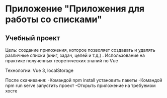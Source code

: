 # Приложение "Приложения для работы со списками"

## Учебный проект

Цель: создание приложения, которое позволяет создавать и удалять различные списки (книг, задач, целей и т.д.)  . Использование на практике полученных теоретических знаний по Vue

Технологии: Vue 3, localStorage

После скачивания:
-Командой npm install установить пакеты
-Командой npm run serve запустить проект
-Открыть приложение на требуемом хосте
